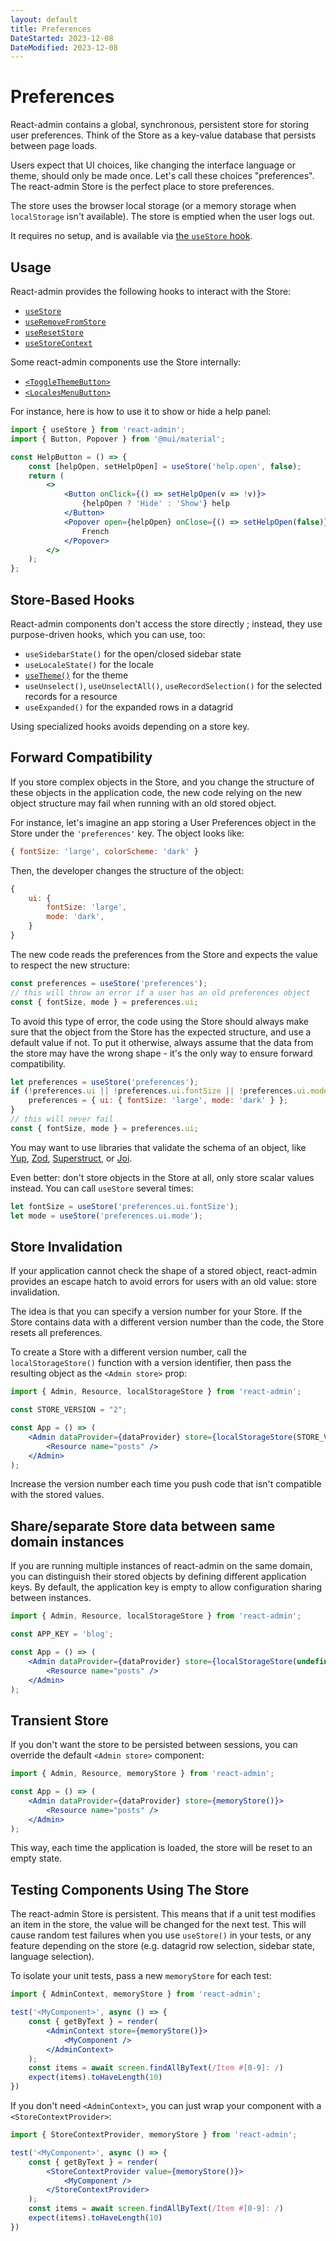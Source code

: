 ```yaml
---
layout: default
title: Preferences
DateStarted: 2023-12-08
DateModified: 2023-12-08
---
```


# Preferences

React-admin contains a global, synchronous, persistent store for storing user preferences. Think of the Store as a key-value database that persists between page loads.

Users expect that UI choices, like changing the interface language or theme, should only be made once. Let's call these choices "preferences". The react-admin Store is the perfect place to store preferences.

The store uses the browser local storage (or a memory storage when `localStorage` isn't available). The store is emptied when the user logs out.

It requires no setup, and is available via [the `useStore` hook](./useStore.md). 

## Usage

React-admin provides the following hooks to interact with the Store: 

* [`useStore`](./useStore.md)
* [`useRemoveFromStore`](./useRemoveFromStore.md)
* [`useResetStore`](./useResetStore.md)
* [`useStoreContext`](./useStoreContext.md)

Some react-admin components use the Store internally:

* [`<ToggleThemeButton>`](./ToggleThemeButton.md)
* [`<LocalesMenuButton>`](./LocalesMenuButton.md)

For instance, here is how to use it to show or hide a help panel:

```jsx
import { useStore } from 'react-admin';
import { Button, Popover } from '@mui/material';

const HelpButton = () => {
    const [helpOpen, setHelpOpen] = useStore('help.open', false);
    return (
        <>
            <Button onClick={() => setHelpOpen(v => !v)}>
                {helpOpen ? 'Hide' : 'Show'} help
            </Button>
            <Popover open={helpOpen} onClose={() => setHelpOpen(false)}>
                French
            </Popover>
        </>
    );
};
```

## Store-Based Hooks

React-admin components don't access the store directly ; instead, they use purpose-driven hooks, which you can use, too:

- `useSidebarState()` for the open/closed sidebar state
- `useLocaleState()` for the locale
- [`useTheme()`](./useTheme.md) for the theme
- `useUnselect()`, `useUnselectAll()`, `useRecordSelection()` for the selected records for a resource
- `useExpanded()` for the expanded rows in a datagrid

Using specialized hooks avoids depending on a store key.

## Forward Compatibility

If you store complex objects in the Store, and you change the structure of these objects in the application code, the new code relying on the new object structure may fail when running with an old stored object.

For instance, let's imagine an app storing a User Preferences object in the Store under the `'preferences'` key. The object looks like:

```jsx
{ fontSize: 'large', colorScheme: 'dark' }
```

Then, the developer changes the structure of the object:

```jsx
{
    ui: {
        fontSize: 'large',
        mode: 'dark',
    }
}
```

The new code reads the preferences from the Store and expects the value to respect the new structure:

```jsx
const preferences = useStore('preferences');
// this will throw an error if a user has an old preferences object
const { fontSize, mode } = preferences.ui;
```

To avoid this type of error, the code using the Store should always make sure that the object from the Store has the expected structure, and use a default value if not. To put it otherwise, always assume that the data from the store may have the wrong shape - it's the only way to ensure forward compatibility.

```jsx
let preferences = useStore('preferences');
if (!preferences.ui || !preferences.ui.fontSize || !preferences.ui.mode) {
    preferences = { ui: { fontSize: 'large', mode: 'dark' } };
}
// this will never fail
const { fontSize, mode } = preferences.ui;
```

You may want to use libraries that validate the schema of an object, like [Yup](https://github.com/jquense/yup), [Zod](https://github.com/vriad/zod), [Superstruct](https://github.com/ianstormtaylor/superstruct), or [Joi](https://github.com/hapijs/joi).

Even better: don't store objects in the Store at all, only store scalar values instead. You can call `useStore` several times:

```jsx
let fontSize = useStore('preferences.ui.fontSize');
let mode = useStore('preferences.ui.mode');
```

## Store Invalidation

If your application cannot check the shape of a stored object, react-admin provides an escape hatch to avoid errors for users with an old value: store invalidation. 

The idea is that you can specify a version number for your Store. If the Store contains data with a different version number than the code, the Store resets all preferences.

To create a Store with a different version number, call the `localStorageStore()` function with a version identifier, then pass the resulting object as the `<Admin store>` prop:

```jsx
import { Admin, Resource, localStorageStore } from 'react-admin';

const STORE_VERSION = "2";

const App = () => (
    <Admin dataProvider={dataProvider} store={localStorageStore(STORE_VERSION)}>
        <Resource name="posts" />
    </Admin>
);
```

Increase the version number each time you push code that isn't compatible with the stored values. 

## Share/separate Store data between same domain instances

If you are running multiple instances of react-admin on the same domain, you can distinguish their stored objects by defining different application keys. By default, the application key is empty to allow configuration sharing between instances.

```jsx
import { Admin, Resource, localStorageStore } from 'react-admin';

const APP_KEY = 'blog';

const App = () => (
    <Admin dataProvider={dataProvider} store={localStorageStore(undefined, APP_KEY)}>
        <Resource name="posts" />
    </Admin>
);
```


## Transient Store

If you don't want the store to be persisted between sessions, you can override the default `<Admin store>` component:

```jsx
import { Admin, Resource, memoryStore } from 'react-admin';

const App = () => (
    <Admin dataProvider={dataProvider} store={memoryStore()}>
        <Resource name="posts" />
    </Admin>
);
```

This way, each time the application is loaded, the store will be reset to an empty state.

## Testing Components Using The Store

The react-admin Store is persistent. This means that if a unit test modifies an item in the store, the value will be changed for the next test. This will cause random test failures when you use `useStore()` in your tests, or any feature depending on the store (e.g. datagrid row selection, sidebar state, language selection).

To isolate your unit tests, pass a new `memoryStore` for each test:

```jsx
import { AdminContext, memoryStore } from 'react-admin';

test('<MyComponent>', async () => {
    const { getByText } = render(
        <AdminContext store={memoryStore()}>
            <MyComponent />
        </AdminContext>
    );
    const items = await screen.findAllByText(/Item #[0-9]: /)
    expect(items).toHaveLength(10)
})
```

If you don't need `<AdminContext>`, you can just wrap your component with a `<StoreContextProvider>`:

```jsx
import { StoreContextProvider, memoryStore } from 'react-admin';

test('<MyComponent>', async () => {
    const { getByText } = render(
        <StoreContextProvider value={memoryStore()}>
            <MyComponent />
        </StoreContextProvider>
    );
    const items = await screen.findAllByText(/Item #[0-9]: /)
    expect(items).toHaveLength(10)
})
```
